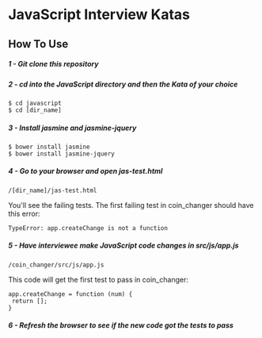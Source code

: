 # JavaScript Interview Katas

## How To Use

##### 1 - Git clone this repository
##### 2 - cd into the JavaScript directory and then the Kata of your choice
```
$ cd javascript
$ cd [dir_name]
```
##### 3 - Install jasmine and jasmine-jquery
```
$ bower install jasmine
$ bower install jasmine-jquery
```
##### 4 - Go to your browser and open jas-test.html
```
/[dir_name]/jas-test.html
```
You'll see the failing tests. The first failing test in coin_changer should have this error:
```
TypeError: app.createChange is not a function
```
##### 5 - Have interviewee make JavaScript code changes in src/js/app.js
```
/coin_changer/src/js/app.js
```
This code will get the first test to pass in coin_changer:
```
app.createChange = function (num) {
 return [];
}
```
##### 6 - Refresh the browser to see if the new code got the tests to pass
